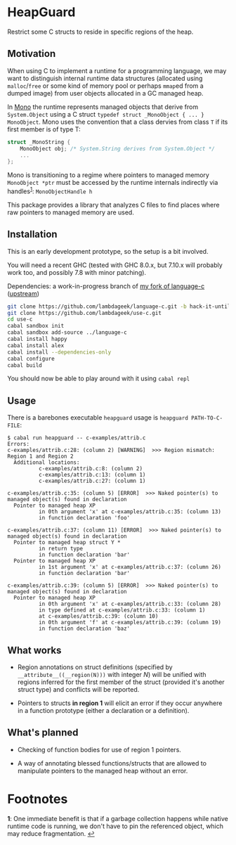 # HeapGuard #

Restrict some C structs to reside in specific regions of the heap.

## Motivation ##

When using C to implement a runtime for a programming language, we may want to
distinguish internal runtime data structures (allocated using `malloc`/`free`
or some kind of memory pool or perhaps `mmap`ed from a dumped image) from user
objects allocated in a GC managed heap.

In [Mono](http://www.mono-project.com/) the runtime represents managed objects that derive
from `System.Object` using a C struct `typedef struct _MonoObject { ... } MonoObject`.  Mono uses the convention that a class dervies from class `T` if its first member is of type T:

```c
struct _MonoString {
	MonoObject obj; /* System.String derives from System.Object */
	...
};
```

Mono is transitioning to a regime where pointers to managed memory `MonoObject
*ptr` must be accessed by the runtime internals indirectly via handles<sup id="ref1">[1](#f1)</sup>: `MonoObjectHandle h`

This package provides a library that analyzes C files to find places where raw pointers to managed memory are used.

## Installation ##

This is an early development prototype, so the setup is a bit involved.

You will need a recent GHC (tested with GHC 8.0.x, but 7.10.x will probably
work too, and possibly 7.8 with minor patching).

Dependencies: a work-in-progress branch of [my fork of language-c](https://github.com/lambdageek/language-c) ([upstream](https://github.com/visq/language-c))

```bash
git clone https://github.com/lambdageek/language-c.git -b hack-it-until-it-works
git clone https://github.com/lambdageek/use-c.git
cd use-c
cabal sandbox init
cabal sandbox add-source ../language-c
cabal install happy
cabal install alex
cabal install --dependencies-only
cabal configure
cabal build
```

You should now be able to play around with it using `cabal repl`

## Usage ##

There is a barebones executable `heapguard` usage is `heapguard PATH-TO-C-FILE`:

```
$ cabal run heapguard -- c-examples/attrib.c
Errors:
c-examples/attrib.c:28: (column 2) [WARNING]  >>> Region mismatch: Region 1 and Region 2
  Additional locations:
          c-examples/attrib.c:8: (column 2)
          c-examples/attrib.c:13: (column 1)
          c-examples/attrib.c:27: (column 1)

c-examples/attrib.c:35: (column 5) [ERROR]  >>> Naked pointer(s) to managed object(s) found in declaration
  Pointer to managed heap XP
          in 0th argument 'x' at c-examples/attrib.c:35: (column 13)
          in function declaration 'foo'

c-examples/attrib.c:37: (column 11) [ERROR]  >>> Naked pointer(s) to managed object(s) found in declaration
  Pointer to managed heap struct Y *
          in return type
          in function declaration 'bar'
  Pointer to managed heap XP
          in 1st argument 'x' at c-examples/attrib.c:37: (column 26)
          in function declaration 'bar'

c-examples/attrib.c:39: (column 5) [ERROR]  >>> Naked pointer(s) to managed object(s) found in declaration
  Pointer to managed heap XP
          in 0th argument 'x' at c-examples/attrib.c:33: (column 28)
          in type defined at c-examples/attrib.c:33: (column 1)
          at c-examples/attrib.c:39: (column 10)
          in 0th argument 'f' at c-examples/attrib.c:39: (column 19)
          in function declaration 'baz'

```

## What works ##

* Region annotations on struct definitions (specified by
  `__attribute__((__region(N)))` with integer *N*) will be unified with regions
  inferred for the first member of the struct (provided it's another struct
  type) and conflicts will be reported.

* Pointers to structs **in region 1** will elicit an error if they occur
  anywhere in a function prototype (either a declaration or a definition).

## What's planned ##

* Checking of function bodies for use of region 1 pointers.

* A way of annotating blessed functions/structs that are allowed to manipulate
  pointers to the managed heap without an error.


# Footnotes #

<b id="f1">1</b>: One immediate benefit is that if a garbage collection happens while native runtime code is running, we don't have to pin the referenced object, which may reduce fragmentation. [↩](#ref1)
